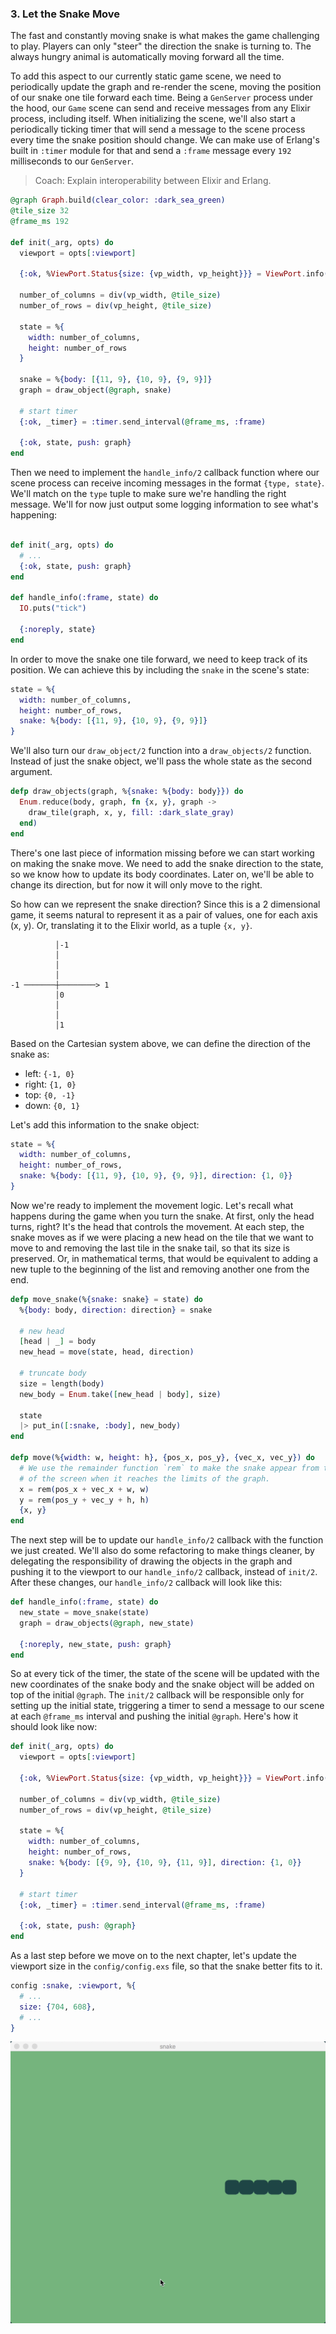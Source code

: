 ### 3. Let the Snake Move

The fast and constantly moving snake is what makes the game challenging to play. Players can only "steer" the direction the snake is turning to. The always hungry animal is automatically moving forward all the time.

To add this aspect to our currently static game scene, we need to periodically update the graph and re-render the scene, moving the position of our snake one tile forward each time. Being a `GenServer` process under the hood, our `Game` scene can send and receive messages from any Elixir process, including itself. When initializing the scene, we'll also start a periodically ticking timer that will send a message to the scene process every time the snake position should change. We can make use of Erlang's built in `:timer` module for that and send a `:frame` message every `192` milliseconds to our `GenServer`.

> Coach: Explain interoperability between Elixir and Erlang.

```elixir
@graph Graph.build(clear_color: :dark_sea_green)
@tile_size 32
@frame_ms 192

def init(_arg, opts) do
  viewport = opts[:viewport]

  {:ok, %ViewPort.Status{size: {vp_width, vp_height}}} = ViewPort.info(viewport)

  number_of_columns = div(vp_width, @tile_size)
  number_of_rows = div(vp_height, @tile_size)

  state = %{
    width: number_of_columns,
    height: number_of_rows
  }

  snake = %{body: [{11, 9}, {10, 9}, {9, 9}]}
  graph = draw_object(@graph, snake)

  # start timer
  {:ok, _timer} = :timer.send_interval(@frame_ms, :frame)

  {:ok, state, push: graph}
end
```

Then we need to implement the `handle_info/2` callback function where our scene process can receive incoming messages in the format `{type, state}`. We'll match on the `type` tuple to make sure we're handling the right message. We'll for now just output some logging information to see what's happening:

```elixir

def init(_arg, opts) do
  # ...
  {:ok, state, push: graph}
end

def handle_info(:frame, state) do
  IO.puts("tick")

  {:noreply, state}
end
```

In order to move the snake one tile forward, we need to keep track of its position. We can achieve this by including the `snake` in the scene's state:

```elixir
state = %{
  width: number_of_columns,
  height: number_of_rows,
  snake: %{body: [{11, 9}, {10, 9}, {9, 9}]}
}
```

We'll also turn our `draw_object/2` function into a `draw_objects/2` function. Instead of just the snake object, we'll pass the whole state as the second argument.

```elixir
defp draw_objects(graph, %{snake: %{body: body}}) do
  Enum.reduce(body, graph, fn {x, y}, graph ->
    draw_tile(graph, x, y, fill: :dark_slate_gray)
  end)
end
```

There's one last piece of information missing before we can start working on making the snake move. We need to add the snake direction to the state, so we know how to update its body coordinates. Later on, we'll be able to change its direction, but for now it will only move to the right.

So how can we represent the snake direction? Since this is a 2 dimensional game, it seems natural to represent it as a pair of values, one for each axis (x, y). Or, translating it to the Elixir world, as a tuple `{x, y}`.

```
          │-1
          │
          │
          │
-1 ───────┼────────> 1
          │0
          │
          │
          │1
```

Based on the Cartesian system above, we can define the direction of the snake as:

- left: `{-1, 0}`
- right: `{1, 0}`
- top: `{0, -1}`
- down: `{0, 1}`

Let's add this information to the snake object:

```elixir
state = %{
  width: number_of_columns,
  height: number_of_rows,
  snake: %{body: [{11, 9}, {10, 9}, {9, 9}], direction: {1, 0}}
}
```

Now we're ready to implement the movement logic. Let's recall what happens during the game when you turn the snake. At first, only the head turns, right? It's the head that controls the movement. At each step, the snake moves as if we were placing a new head on the tile that we want to move to and removing the last tile in the snake tail, so that its size is preserved. Or, in mathematical terms, that would be equivalent to adding a new tuple to the beginning of the list and removing another one from the end.

```elixir
defp move_snake(%{snake: snake} = state) do
  %{body: body, direction: direction} = snake

  # new head
  [head | _] = body
  new_head = move(state, head, direction)

  # truncate body
  size = length(body)
  new_body = Enum.take([new_head | body], size)

  state
  |> put_in([:snake, :body], new_body)
end

defp move(%{width: w, height: h}, {pos_x, pos_y}, {vec_x, vec_y}) do
  # We use the remainder function `rem` to make the snake appear from the opposite side
  # of the screen when it reaches the limits of the graph.
  x = rem(pos_x + vec_x + w, w)
  y = rem(pos_y + vec_y + h, h)
  {x, y}
end
```

The next step will be to update our `handle_info/2` callback with the function we just created. We'll also do some refactoring to make things cleaner, by delegating the responsibility of drawing the objects in the graph and pushing it to the viewport to our `handle_info/2` callback, instead of `init/2`. After these changes, our `handle_info/2` callback will look like this:

```elixir
def handle_info(:frame, state) do
  new_state = move_snake(state)
  graph = draw_objects(@graph, new_state)

  {:noreply, new_state, push: graph}
end
```

So at every tick of the timer, the state of the scene will be updated with the new coordinates of the snake body and the snake object will be added on top of the initial `@graph`. The `init/2` callback will be responsible only for setting up the initial state, triggering a timer to send a message to our scene at each `@frame_ms` interval and pushing the initial `@graph`. Here's how it should look like now:

```elixir
def init(_arg, opts) do
  viewport = opts[:viewport]

  {:ok, %ViewPort.Status{size: {vp_width, vp_height}}} = ViewPort.info(viewport)

  number_of_columns = div(vp_width, @tile_size)
  number_of_rows = div(vp_height, @tile_size)

  state = %{
    width: number_of_columns,
    height: number_of_rows,
    snake: %{body: [{9, 9}, {10, 9}, {11, 9}], direction: {1, 0}}
  }

  # start timer
  {:ok, _timer} = :timer.send_interval(@frame_ms, :frame)

  {:ok, state, push: @graph}
end
```

As a last step before we move on to the next chapter, let's update the viewport size in the `config/config.exs` file, so that the snake better fits to it.

```elixir
config :snake, :viewport, %{
  # ...
  size: {704, 608},
  # ...
}
```

![snake moving](./../images/04-moving-snake.gif)
